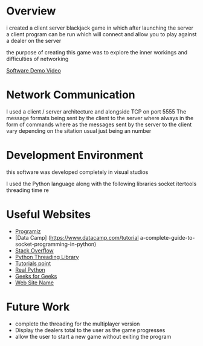 # Overview

i created a client server blackjack game in which after launching the server a client program can be run which will connect and allow you to play against a dealer on the server

the purpose of creating this game was to explore the inner workings and difficulties of networking

[Software Demo Video](https://youtu.be/XGoXHviLzUc)

# Network Communication

I used a client / server architecture and alongside TCP on port 5555
The message formats being sent by the client to the server where always in the form of commands where as the messages sent by the server to the client vary depending on the sitation usual just being an number

# Development Environment

this software was developed completely in visual studios

I used the Python language along with the following libraries 
socket 
itertools
threading
time
re

# Useful Websites

* [Programiz](https://www.programiz.com/python-programming/examples/shuffle-card)
* [Data Camp] (https://www.datacamp.com/tutorial a-complete-guide-to-socket-programming-in-python)
* [Stack Overflow](https://stackoverflow.com/questions/27139240/i-need-the-server-to-send-messages-to-all-clients-python-sockets)
* [Python Threading Library](https://docs.python.org/3/library/threading.html)
* [Tutorials point](https://www.tutorialspoint.com/How-to-get-integer-values-from-a-string-in-Python)
* [Real Python](https://realpython.com/python-sockets/)
* [Geeks for Geeks](https://www.geeksforgeeks.org/socket-programming-python/)
* [Web Site Name](http://url.link.goes.here)



# Future Work
* complete the threading for the multiplayer version
* Display the dealers total to the user as the game progresses
* allow the user to start a new game without exiting the program